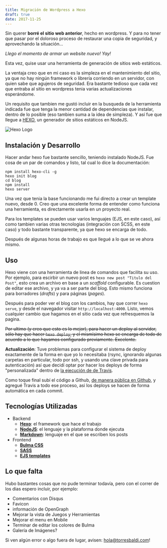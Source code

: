 ```yaml
---
title: Migración de Wordpress a Hexo
draft: true
date: 2017-11-25
---
```


Sin querer __borré el sitio web anterior__, hecho en wordpress. Y para no tener que pasar por el doloroso proceso de restaurar una copia de seguridad, y aprovechando la situación...

_Llego el momento de armar un website nuevo! Yay!_

<!-- more -->

Esta vez, quise usar una herramienta de generación de sitios web estáticos.

La ventaja creo que en mi caso es la simpleza en el mantenimiento del sitio, ya que no hay ningún framework o librería corriendo en un servidor, con quien sabe que agujeros de seguridad. Era bastante tedioso que cada vez que entraba al sitio en wordpress tenia varias actualizaciones esperándome.

Un requisito que tambien me gustó incluir en la busqueda de la herramienta indicada fue que tenga la menor cantidad de dependencias que instalar, dentro de lo posible (eso tambien suma a la idea de simpleza). Y así fue que llegue a [HEXO](https://hexo.io/), un generador de sitios estáticos en NodeJS.

![Hexo Logo](blog/hexo.png)

## Instalación y Desarrollo

Hacer andar hexo fue bastante sencillo, teniendo instalado NodeJS. Fue cosa de un par de comandos y listo, tal cual lo dice la documentación:

	npm install hexo-cli -g
	hexo init blog
	cd blog
	npm install
	hexo server

Una vez que tenia la base funcionando me fui directo a crear un template nuevo, desde 0. Creo que una excelente forma de entender como funciona una herramienta, es directamente usarla en un proyecto real.

Para los templates se pueden usar varios lenguajes (EJS, en este caso), así como tambien varias otras tecnologias (integración con SCSS, en este caso) y todo bastante transparente, ya que hexo se encarga de todo.

Después de algunas horas de trabajo es que llegué a lo que se ve ahora mismo.

## Uso

Hexo viene con una herramienta de linea de comandos que facilita su uso. Por ejemplo, para escirbir un nuevo post es ```hexo new post "Titulo del Post"```, esto crea un archivo en base a un _scaffold_ configurable. Es cuestion de editar ese archivo, y ya va a ser parte del blog. Esto mismo funciona para borradores (_drafts_) y para páginas (_pages_).

Después para poder ver el blog con los cambios, hay que correr ```hexo serve```, y desde el navegador visitar ```http://localhost:4000```. Listo, vemos cualquier cambio que hagamos en el sitio cada vez que refresquemos la pagina.

~~Por ultimo (y creo que esto es lo mejor), para hacer un deploy al servidor, sólo hay que hacer ```hexo deploy```, y el mismísimo hexo se encarga de todo de acuerdo a lo que hayamos configurado previamente. Excelente.~~

__Actualización__: Tuve problemas para configurar el sistema de deploy exactamente de la forma en que yo lo necesitaba (rsync, ignorando algunas carpetas en particular, todo por ssh, y usando una clave privada para autenticación) así que decidí optar por hacer los deploys de forma "personalizada" dentro de [la ejecución de de Travis](https://github.com/TorresBaldi/website/blob/master/.travis.yml).

Como toque final subí el código a Github, [de manera pública en Github](https://github.com/TorresBaldi/website), y agregué Travis a todo ese proceso, asi los deploys se hacen de forma automática en cada commit.

## Tecnologías Utilizadas

- Backend
  - [__Hexo__](https://hexo.io): el framework que hace el trabajo
  - [__NodeJS__](https://nodejs.org/): el lenguaje y la plataforma donde ejecuta
  - [__Markdown__](https://es.wikipedia.org/wiki/Markdown): lenguaje en el que se escriben los posts
- Frontend
  - [__Bulma CSS__](https://bulma.io/)
  - [__SASS__](http://sass-lang.com/)
  - [__EJS templates__](http://ejs.co/)

## Lo que falta

Hubo bastantes cosas que no pude terminar todavía, pero con el correr de los dias espero incluir, por ejemplo:

- Comentarios con Disqus
- Favicon
- información de OpenGraph
- Mejorar la vista de Juegos y Herramientas
- Mejorar el menu en Mobile
- Terminar de editar los colores de Bulma
- Galería de Imágenes?

Si ven algún error o algo fuera de lugar, avisen: [hola@torresbaldi.com](mailto:hola@torresbaldi.com)!
